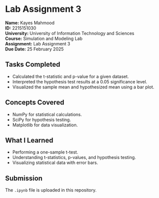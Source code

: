 # Lab Assignment 3  
**Name:** Kayes Mahmood  
**ID:** 2215151030  
**University:** University of Information Technology and Sciences  
**Course:** Simulation and Modeling Lab  
**Assignment:** Lab Assignment 3  
**Due Date:** 25 February 2025  

## Tasks Completed  
- Calculated the t-statistic and p-value for a given dataset.  
- Interpreted the hypothesis test results at a 0.05 significance level.  
- Visualized the sample mean and hypothesized mean using a bar plot.  

## Concepts Covered  
- NumPy for statistical calculations.  
- SciPy for hypothesis testing.  
- Matplotlib for data visualization.  

## What I Learned  
- Performing a one-sample t-test.  
- Understanding t-statistics, p-values, and hypothesis testing.  
- Visualizing statistical data with error bars.  

## Submission  
The `.ipynb` file is uploaded in this repository.  

